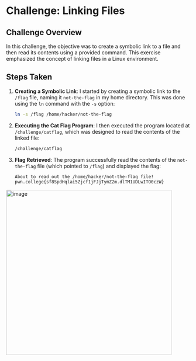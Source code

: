 # Challenge: Linking Files

## Challenge Overview

In this challenge, the objective was to create a symbolic link to a file and then read its contents using a provided command. This exercise emphasized the concept of linking files in a Linux environment.

## Steps Taken

1. **Creating a Symbolic Link**:
   I started by creating a symbolic link to the `/flag` file, naming it `not-the-flag` in my home directory. This was done using the `ln` command with the `-s` option:
   ```bash
   ln -s /flag /home/hacker/not-the-flag
   ```

2. **Executing the Cat Flag Program**:
   I then executed the program located at `/challenge/catflag`, which was designed to read the contents of the linked file:
   ```bash
   /challenge/catflag
   ```

3. **Flag Retrieved**:
   The program successfully read the contents of the `not-the-flag` file (which pointed to `/flag`) and displayed the flag:
   ```bash
   About to read out the /home/hacker/not-the-flag file!
   pwn.college{sf8SpdHqlai5Zjcf1jFJjTymZ2m.dlTM1UDLwITO0czW}
   ```
<img width="452" alt="image" src="https://github.com/user-attachments/assets/ad588e38-b53f-4b5e-a4f0-60c5d8555823">
